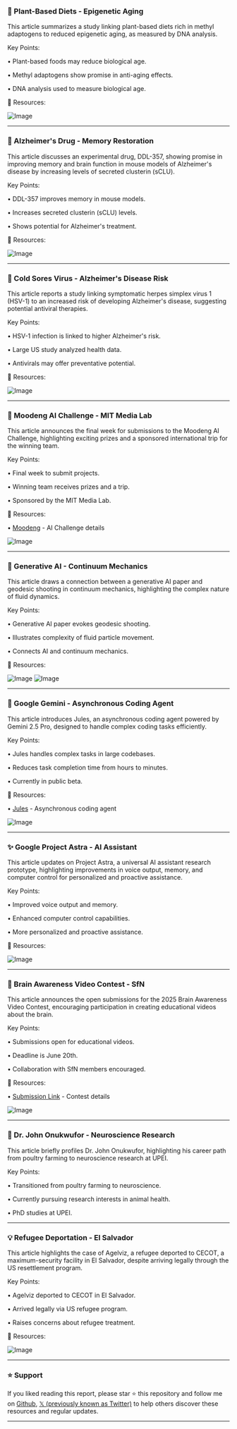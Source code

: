### 🤖 Plant-Based Diets - Epigenetic Aging

This article summarizes a study linking plant-based diets rich in methyl adaptogens to reduced epigenetic aging, as measured by DNA analysis.

Key Points:

• Plant-based foods may reduce biological age.


• Methyl adaptogens show promise in anti-aging effects.


• DNA analysis used to measure biological age.


🔗 Resources:

![Image](https://pbs.twimg.com/media/Grf8yn4WoAAY6te?format=jpg&name=small)

---

### 🤖 Alzheimer's Drug - Memory Restoration

This article discusses an experimental drug, DDL-357, showing promise in improving memory and brain function in mouse models of Alzheimer's disease by increasing levels of secreted clusterin (sCLU).

Key Points:

• DDL-357 improves memory in mouse models.


• Increases secreted clusterin (sCLU) levels.


• Shows potential for Alzheimer's treatment.



🔗 Resources:

![Image](https://pbs.twimg.com/media/Grf7XxqW8AAbLfx?format=jpg&name=small)

---

### 🤖 Cold Sores Virus - Alzheimer's Disease Risk

This article reports a study linking symptomatic herpes simplex virus 1 (HSV-1) to an increased risk of developing Alzheimer's disease, suggesting potential antiviral therapies.

Key Points:

• HSV-1 infection is linked to higher Alzheimer's risk.


• Large US study analyzed health data.


• Antivirals may offer preventative potential.


🔗 Resources:

![Image](https://pbs.twimg.com/media/Grf551vWIAAKAPo?format=jpg&name=small)

---

### 🚀 Moodeng AI Challenge - MIT Media Lab

This article announces the final week for submissions to the Moodeng AI Challenge, highlighting exciting prizes and a sponsored international trip for the winning team.

Key Points:

• Final week to submit projects.


• Winning team receives prizes and a trip.


• Sponsored by the MIT Media Lab.


🔗 Resources:

• [Moodeng](https://moodeng.media.mit.edu) - AI Challenge details

![Image](https://pbs.twimg.com/media/Gre7O-PXQAAzFt4?format=jpg&name=small)


---

### 🤖 Generative AI - Continuum Mechanics

This article draws a connection between a generative AI paper and geodesic shooting in continuum mechanics, highlighting the complex nature of fluid dynamics.

Key Points:

• Generative AI paper evokes geodesic shooting.


• Illustrates complexity of fluid particle movement.


• Connects AI and continuum mechanics.


🔗 Resources:

![Image](https://pbs.twimg.com/media/GrcXb_NaQAAIC_B?format=jpg&name=small)
![Image](https://pbs.twimg.com/media/GrXZlpKbAAUixYN?format=jpg&name=240x240)

---

### 🚀 Google Gemini - Asynchronous Coding Agent

This article introduces Jules, an asynchronous coding agent powered by Gemini 2.5 Pro, designed to handle complex coding tasks efficiently.

Key Points:

• Jules handles complex tasks in large codebases.


• Reduces task completion time from hours to minutes.


• Currently in public beta.


🔗 Resources:

• [Jules](http://jules.google) - Asynchronous coding agent

![Image](https://pbs.twimg.com/tweet_video_thumb/GraM828XcAIJNW6.jpg)

---

### ✨ Google Project Astra - AI Assistant

This article updates on Project Astra, a universal AI assistant research prototype, highlighting improvements in voice output, memory, and computer control for personalized and proactive assistance.

Key Points:

• Improved voice output and memory.


• Enhanced computer control capabilities.


• More personalized and proactive assistance.


🔗 Resources:

![Image](https://pbs.twimg.com/media/GraP-EbbAAg2Gr5.jpg)

---

### 🚀 Brain Awareness Video Contest - SfN

This article announces the open submissions for the 2025 Brain Awareness Video Contest, encouraging participation in creating educational videos about the brain.

Key Points:

• Submissions open for educational videos.


• Deadline is June 20th.


• Collaboration with SfN members encouraged.


🔗 Resources:

• [Submission Link](https://bit.ly/3eHfB41) - Contest details

![Image](https://pbs.twimg.com/media/GraaMEebMAArSZ1?format=png&name=small)

---

### 🤖 Dr. John Onukwufor - Neuroscience Research

This article briefly profiles Dr. John Onukwufor, highlighting his career path from poultry farming to neuroscience research at UPEI.

Key Points:

• Transitioned from poultry farming to neuroscience.


• Currently pursuing research interests in animal health.


• PhD studies at UPEI.


---

### 💡 Refugee Deportation - El Salvador

This article highlights the case of Agelviz, a refugee deported to CECOT, a maximum-security facility in El Salvador, despite arriving legally through the US resettlement program.

Key Points:

• Agelviz deported to CECOT in El Salvador.


• Arrived legally via US refugee program.


• Raises concerns about refugee treatment.


🔗 Resources:

![Image](https://pbs.twimg.com/amplify_video_thumb/1924659285717647361/img/-MrgdfukokYZPlJB.jpg)


---

### ⭐️ Support

If you liked reading this report, please star ⭐️ this repository and follow me on [Github](https://github.com/Drix10), [𝕏 (previously known as Twitter)](https://x.com/DRIX_10_) to help others discover these resources and regular updates.

---